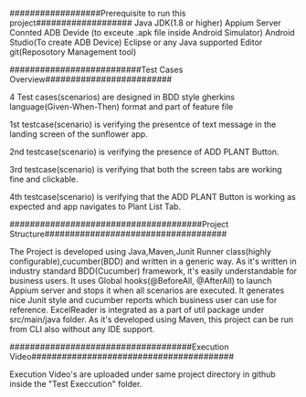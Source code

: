 ##################Prerequisite to run this project###################
Java JDK(1.8 or higher)
Appium Server
Connted ADB Devide (to exceute .apk file inside Android Simulator)
Android Studio(To create ADB Device)
Eclipse or any Java supported Editor
git(Reposotory Management tool)

##########################Test Cases Overview#########################

 4 Test cases(scenarios) are designed in BDD style gherkins language(Given-When-Then) format and part of feature file

1st testcase(scenario) is verifying the presentce of text message in the landing screen of the sunflower app.

2nd testcase(scenario) is verifying the presence of ADD PLANT Button.

3rd testcase(scenario) is verifying that both the screen tabs are working fine and clickable.

4th testcase(scenario) is verifying that the ADD PLANT Button is working as expected and app navigates to Plant List Tab.


######################################Project Structure####################################

The Project is developed using Java,Maven,Junit Runner class(highly configurable),cucumber(BDD) and written in a generic way.
As it's written in industry standard BDD(Cucumber) framework, it's easily understandable for business users.
It uses Global hooks(@BeforeAll, @AfterAll) to launch Appium server and stops it when all scenarios are executed.
It generates nice Junit style and cucumber reports which business user can use for reference.
ExcelReader is integrated as a part of util package under src/main/java folder.
As it's developed using Maven, this project can be run from CLI also without any IDE support.



####################################Execution Video########################################

Execution Video's are uploaded under same project directory in github inside the "Test Execcution" folder.
